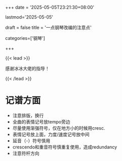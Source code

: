 +++
date = '2025-05-05T23:21:30+08:00'

lastmod='2025-05-05'

draft = false
title = '一点钢琴改编的注意点'

categories=['钢琴']

+++

{{< lead >}}

感谢冰冰大佬的指导！

{{< /lead >}}



# 记谱方面

- 注意排版，换行
- 全曲的表情记号放tempo旁边
- 尽量使用渐强符号，仅在地方小的时候用cresc.
- 表情记号放上面，力度/速度记号放中间
- 延音（-）符号慎用
- crescendo和重音符号慎重复使用，造成redundancy
- 注意符杆方向